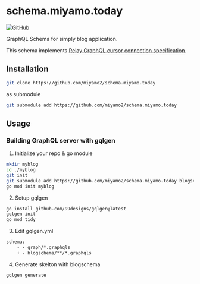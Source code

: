 # schema.miyamo.today

[![GitHub](https://img.shields.io/github/license/miyamo2/blogschema)](https://img.shields.io/github/license/miyamo2/blogschema)

GraphQL Schema for simply blog application.

This schema implements [Relay GraphQL cursor connection specification](https://relay.dev/graphql/connections.htm).

## Installation

```sh
git clone https://github.com/miyamo2/schema.miyamo.today
```

as submodule

```sh
git submodule add https://github.com/miyamo2/schema.miyamo.today
```

## Usage

### Building GraphQL server with gqlgen

1. Initialize your repo & go module

```sh
mkdir myblog
cd ./myblog
git init
git submodule add https://github.com/miyamo2/schema.miyamo.today blogschema
go mod init myblog
```

2. Setup gqlgen

```sh
go install github.com/99designs/gqlgen@latest
gqlgen init
go mod tidy
```

3. Edit gqlgen.yml

```diff
schema:
    - - graph/*.graphqls
    + - blogschema/**/*.graphqls
```

4. Generate skelton with blogschema

```.sh
gqlgen generate
```

